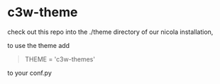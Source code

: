 # c3w-theme

check out this repo into the ./theme directory of our nicola installation,

to use the theme add
> THEME = 'c3w-themes'

to your conf.py
